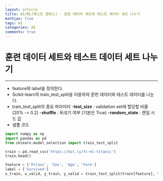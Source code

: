 ```yaml
---
layout: article
title: AI/ML(패스트 캠퍼스) - 훈련 데이터 세트와 테스트 데이터 세트 나누기
mathjax: true
tags: AI
categories: AI
comments: true
---
```


# 훈련 데이터 세트와 테스트 데이터 세트 나누기
- - - -
- feature와 label을 정의한다.
- Scikit-learn의 train_test_split을 이용하여 훈련 데이터와 테스트 데이터를 나눈다.
- train_test_split의 중요 파라미터
  -**test_size** : validation set에 할당할 비율(20% -> 0.2)
  -**shuffle** : 뒤섞기 여부 (기본은 True)
  -**random_state** : 랜덤 시드 값
- 샘플 코드
``` python
import numpy as np
import pandas as pd
from sklearn.model_selection import train_test_split

train = pd.read_csv('https://bit.ly/fc-ml-titanic')
train.head()

feature = ['Pclass', 'Sex', 'Age', 'Fare']
label = ['Survived']
x_train, x_valid, y_train, y_valid = train_test_split(train[feature], train[label], test_size=0.2, shuffle=True, random_state=30)

```
